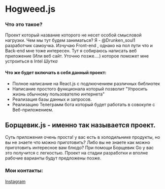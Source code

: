 # Hogweed.js
### Что это такое?
Проект который название которого не несет особой смысловой нагрузки. Чем мы тут будем заниматься? 
Я - @Drunken_soul1 разработчик самоучка. Изчучаю Front-end , однако на пол пути что и Back-end мне тоже интересен. 
Тут я собираюсь написать веб приложение (Или веб сайт. Уточню позже....) которое поможет мне устроиться в Intel *Шутка*
#### Что же будет включать в себя данный проект:
* Полное написание на React.js с подлкючением различных библиотек
* Написание простого функционала который позволит "Упросить жизнь обычному пользователю интернета"
* Реализация базы данных и запросов.
* Реализацию Телеграмм бота который будет работать в совокупе с Веб-приложением.

## Борщевик.js - именно так называется проект.
Суть приложения очень проста!
у вас есть в холодильнике продукты, но вы не знаете что можно приготовить? Либо вы не знаете как можно приготовить интересное вам блюдо? 
При помощи Борщевик Go у вас это получится с легкостью.
Проект на стадии разработки и вполне рабочие варианты будут предложены позже.

### Мои контакты:
[Instagram](https://www.instagram.com/drunken_soul1/ "Необязательная подсказка")
